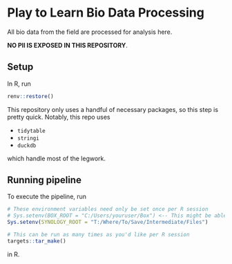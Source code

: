 # Play to Learn Bio Data Processing

All bio data from the field are processed for analysis here.

**NO PII IS EXPOSED IN THIS REPOSITORY**.

## Setup

In R, run

```r
renv::restore()
```

This repository only uses a handful of necessary packages, so this step is pretty quick.
Notably, this repo uses

- `tidytable`
- `stringi`
- `duckdb`

which handle most of the legwork.

## Running pipeline

To execute the pipeline, run

```r
# These environment variables need only be set once per R session
# Sys.setenv(BOX_ROOT = "C:/Users/youruser/Box") <-- This might be able to be detected automatically
Sys.setenv(SYNOLOGY_ROOT = "T:/Where/To/Save/Intermediate/Files")

# This can be run as many times as you'd like per R session
targets::tar_make()
```

in R.
